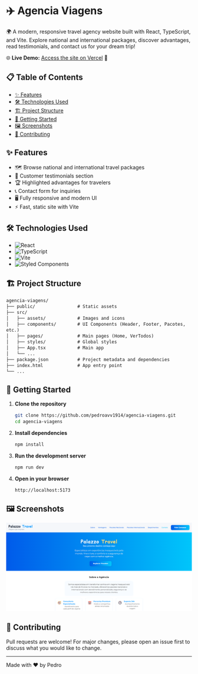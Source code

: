 # ✈️ Agencia Viagens

🌍 A modern, responsive travel agency website built with React, TypeScript, and Vite. Explore national and international packages, discover advantages, read testimonials, and contact us for your dream trip!

🌐 **Live Demo:** [Access the site on Vercel](https://agencia-viagens-iota.vercel.app/) 🚀

## 📋 Table of Contents
- [✨ Features](#features)
- [🛠️ Technologies Used](#technologies-used)
- [🏗️ Project Structure](#project-structure)
- [🚀 Getting Started](#getting-started)
- [🖼️ Screenshots](#screenshots)
- [🤝 Contributing](#contributing)

## ✨ Features
- 🗺️ Browse national and international travel packages
- 💬 Customer testimonials section
- 🏆 Highlighted advantages for travelers
- 📞 Contact form for inquiries
- 🖥️ Fully responsive and modern UI
- ⚡ Fast, static site with Vite

## 🛠️ Technologies Used
- ![React](https://img.shields.io/badge/-React-61DAFB?logo=react&logoColor=black)
- ![TypeScript](https://img.shields.io/badge/-TypeScript-3178C6?logo=typescript&logoColor=white)
- ![Vite](https://img.shields.io/badge/-Vite-646CFF?logo=vite&logoColor=white)
- ![Styled Components](https://img.shields.io/badge/-Styled%20Components-db7093?logo=styled-components&logoColor=white)

## 🏗️ Project Structure
```
agencia-viagens/
├── public/                # Static assets
├── src/
│   ├── assets/            # Images and icons
│   ├── components/        # UI Components (Header, Footer, Pacotes, etc.)
│   ├── pages/             # Main pages (Home, VerTodos)
│   ├── styles/            # Global styles
│   ├── App.tsx            # Main app
│   └── ...
├── package.json           # Project metadata and dependencies
├── index.html             # App entry point
└── ...
```

## 🚀 Getting Started
1. **Clone the repository**
   ```bash
   git clone https://github.com/pedroavv1914/agencia-viagens.git
   cd agencia-viagens
   ```
2. **Install dependencies**
   ```bash
   npm install
   ```
3. **Run the development server**
   ```bash
   npm run dev
   ```
4. **Open in your browser**
   ```
   http://localhost:5173
   ```

## 🖼️ Screenshots
![Home Page Screenshot](src/assets/images/screenshot.png)

## 🤝 Contributing
Pull requests are welcome! For major changes, please open an issue first to discuss what you would like to change.

---

Made with ❤️ by Pedro
